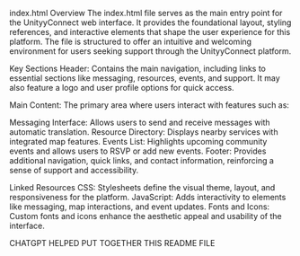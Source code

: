 index.html Overview
The index.html file serves as the main entry point for the UnityyConnect web interface. It provides the foundational layout, styling references, and interactive elements that shape the user experience for this platform. The file is structured to offer an intuitive and welcoming environment for users seeking support through the UnityyConnect platform.

Key Sections
Header: Contains the main navigation, including links to essential sections like messaging, resources, events, and support. It may also feature a logo and user profile options for quick access.

Main Content: The primary area where users interact with features such as:

Messaging Interface: Allows users to send and receive messages with automatic translation.
Resource Directory: Displays nearby services with integrated map features.
Events List: Highlights upcoming community events and allows users to RSVP or add new events.
Footer: Provides additional navigation, quick links, and contact information, reinforcing a sense of support and accessibility.

Linked Resources
CSS: Stylesheets define the visual theme, layout, and responsiveness for the platform.
JavaScript: Adds interactivity to elements like messaging, map interactions, and event updates.
Fonts and Icons: Custom fonts and icons enhance the aesthetic appeal and usability of the interface.

CHATGPT HELPED PUT TOGETHER THIS README FILE
